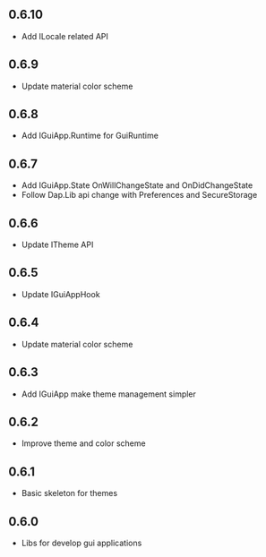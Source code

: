 ## 0.6.10
* Add ILocale related API

## 0.6.9
* Update material color scheme

## 0.6.8
* Add IGuiApp.Runtime for GuiRuntime

## 0.6.7
* Add IGuiApp.State OnWillChangeState and OnDidChangeState
* Follow Dap.Lib api change with Preferences and SecureStorage

## 0.6.6
* Update ITheme API

## 0.6.5
* Update IGuiAppHook

## 0.6.4
* Update material color scheme

## 0.6.3
* Add IGuiApp make theme management simpler

## 0.6.2
* Improve theme and color scheme

## 0.6.1
* Basic skeleton for themes

## 0.6.0
* Libs for develop gui applications